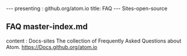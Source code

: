 --- presenting :
github.org/atom.io
title: FAQ
--- Sites-open-source 
## FAQ master-index.md
 content : Docs-sites
The collection of Frequently Asked Questions about Atom.
https://Docs.github.org/atom.io
